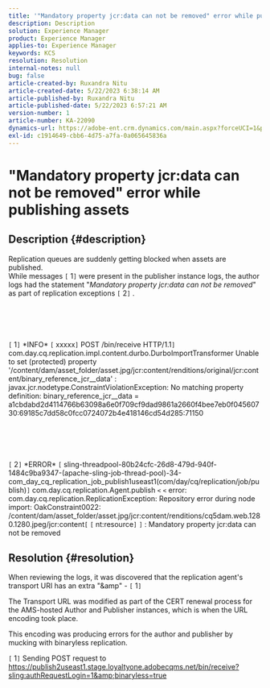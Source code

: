 ```yaml
---
title: '"Mandatory property jcr:data can not be removed" error while publishing assets'
description: Description
solution: Experience Manager
product: Experience Manager
applies-to: Experience Manager
keywords: KCS
resolution: Resolution
internal-notes: null
bug: false
article-created-by: Ruxandra Nitu
article-created-date: 5/22/2023 6:38:14 AM
article-published-by: Ruxandra Nitu
article-published-date: 5/22/2023 6:57:21 AM
version-number: 1
article-number: KA-22090
dynamics-url: https://adobe-ent.crm.dynamics.com/main.aspx?forceUCI=1&pagetype=entityrecord&etn=knowledgearticle&id=68981235-6bf8-ed11-8849-6045bd006793
exl-id: c1914649-cbb6-4d75-a7fa-0a065645836a
---
```

# "Mandatory property jcr:data can not be removed" error while publishing assets

## Description {#description}

Replication queues are suddenly getting blocked when assets are published. 
<br>While messages `[` 1`]`  were present in the publisher instance logs, the author logs had the statement "*Mandatory property jcr:data can not be removed*" as part of replication exceptions `[` 2`]` .<br><br> <br><br> <br><br>`[` 1`]`  \*INFO\* `[` xxxxx`]`  POST /bin/receive HTTP/1.1`]`  com.day.cq.replication.impl.content.durbo.DurboImportTransformer Unable to set (protected) property '/content/dam/asset_folder/asset.jpg/jcr:content/renditions/original/jcr:content/binary_reference_jcr__data' : javax.jcr.nodetype.ConstraintViolationException: No matching property definition: binary_reference_jcr__data = a1cbdabd2d4114766b63098a6e0f709cf9dad9861a2660f4bee7eb0f04560730:69185c7dd58c0fcc0724072b4e418146cd54d285:71150<br><br> <br><br> <br><br>`[` 2`]`  \*ERROR\* `[` sling-threadpool-80b24cfc-26d8-479d-940f-1484c9ba9347-(apache-sling-job-thread-pool)-34-com_day_cq_replication_job_publish1useast1(com/day/cq/replication/job/publish)`]`  com.day.cq.replication.Agent.publish `<` `<`  error: com.day.cq.replication.ReplicationException: Repository error during node import: OakConstraint0022: /content/dam/asset_folder/asset.jpg/jcr:content/renditions/cq5dam.web.1280.1280.jpeg/jcr:content`[` `[` nt:resource`]` `]` : Mandatory property jcr:data can not be removed

## Resolution {#resolution}


When reviewing the logs, it was discovered that the replication agent's transport URI has an extra "&amp" - `[` 1`]`

The Transport URL was modified as part of the CERT renewal process for the AMS-hosted Author and Publisher instances, which is when the URL encoding took place.

This encoding was producing errors for the author and publisher by mucking with binaryless replication.



`[` 1`]`  Sending POST request to https://publish2useast1.stage.loyaltyone.adobecqms.net/bin/receive?sling:authRequestLogin=1&amp;binaryless=true
